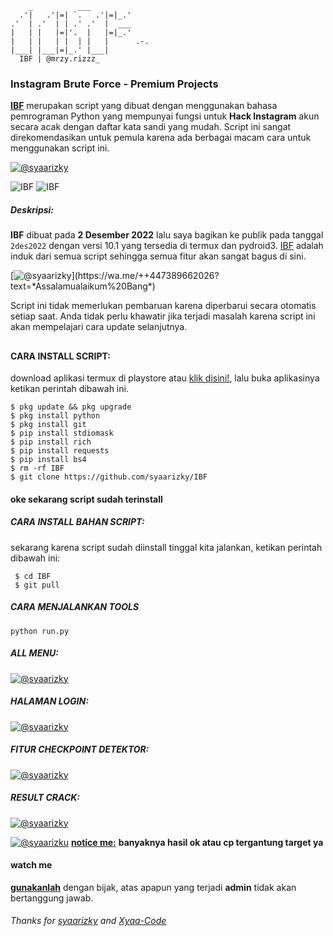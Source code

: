 
```text
    _          ___     
  .'|   .'|=| `.   .'|=|_.'     
.'  | .'  | | .' .'  |  ___     
|   | |   |=|'.  |   |=|_.'     
|   | |   | |  | |   |      .-. 
|___| |___|=|_.' |___|
  IBF | @mrzy.rizzz_

```

### Instagram Brute Force - Premium Projects
**[IBF](https://www.facebook.com/)** merupakan script yang dibuat dengan menggunakan bahasa pemrograman Python yang mempunyai fungsi untuk **Hack Instagram** akun secara acak dengan daftar kata sandi yang mudah. Script ini sangat direkomendasikan untuk pemula karena ada berbagai macam cara untuk menggunakan script ini.


[![@syaarizky](https://github.com/syaarizky/IMG/blob/main/Premium.jpg)](https://wa.me/++447389662026?text=*Assalamualaikum%20Bang*)

<img title="IBF" src="https://img.shields.io/badge/CODENAME%20-IBF-SCRIPT?colorA=black&colorB=darkred&style=for-the-badge"> <img title="IBF" src="https://img.shields.io/badge/VERSION%20-4.0.5-SCRIPT?colorA=black&colorB=darkred&style=for-the-badge"> 

##### Deskripsi:
**IBF** dibuat pada **2 Desember 2022** lalu saya bagikan ke publik pada tanggal ```2des2022``` dengan versi 10.1 yang tersedia di termux dan pydroid3. [IBF](https://github.com) adalah induk dari semua script sehingga semua fitur akan sangat bagus di sini.

[![@syaarizky]([https://github.com/AdityaTwinz/IBF/blob/main/assets/IMG_20231209_130240.jpg](https://github.com/syaarizky/IMG/blob/main/Premium.jpg))](https://wa.me/++447389662026?text=*Assalamualaikum%20Bang*)

Script ini tidak memerlukan pembaruan karena diperbarui secara otomatis setiap saat. Anda tidak perlu khawatir jika terjadi masalah karena script ini akan mempelajari cara update selanjutnya.

##

#### CARA INSTALL SCRIPT:
 download aplikasi termux di playstore atau [klik disini!](https://f-droid.org/repo/com.termux_118.apk), lalu buka aplikasinya ketikan perintah dibawah ini.
 ```
 $ pkg update && pkg upgrade
 $ pkg install python
 $ pkg install git
 $ pip install stdiomask
 $ pip install rich
 $ pip install requests
 $ pip install bs4
 $ rm -rf IBF
 $ git clone https://github.com/syaarizky/IBF
 ```
#### oke sekarang script sudah terinstall
##### CARA INSTALL BAHAN SCRIPT:
 sekarang karena script sudah diinstall tinggal kita jalankan, ketikan perintah dibawah ini:
 ```
  $ cd IBF
  $ git pull
 ```

##### CARA MENJALANKAN TOOLS
```
python run.py
```

##### ALL MENU:
[![@syaarizky](https://github.com/syaarizky/IMG/blob/main/IMG_20240315_153340.jpg)](https://wa.me/+447389662026?text=*Assalamualaikum%20Bang*)

##### HALAMAN LOGIN:
[![@syaarizky](https://github.com/syaarizky/IMG/blob/main/IMG_20240315_153443.jpg)](https://wa.me/+447389662026?text=*Assalamualaikum%20Bang)

##### FITUR CHECKPOINT DETEKTOR:
[![@syaarizky](https://github.com/syaarizky/IMG/blob/main/IMG_20240315_153403.jpg)](https://wa.me/+447389662026?text=*Assalamualaikum%20Bang)

##### RESULT CRACK:
[![@syaarizky](https://github.com/AdityaTwinz/IBF/blob/main/assets/IMG_20231209_152639.jpg)](https://wa.me/+447389662026?text=*Assalamualaikum%20Bang)

[![@syaarizku](https://github.com/AdityaTwinz/IBF/blob/main/assets/IMG_20231209_152619.jpg)](https://wa.me/+447389662026?text=*Assalamualaikum%20Bang)
**[notice me:](https://wa.me/++447389662026?text=*Assalamualaikum%20Bang*)** **banyaknya hasil ok atau cp tergantung target ya**


#### watch me
**[gunakanlah](https://wa.me/++447389662026?text=*Assalamualaikum%20Bang*)** dengan bijak, atas apapun yang terjadi **admin** tidak akan bertanggung jawab.

###### Thanks for [syaarizky](https://github.com/syaarizky) and [Xyaa-Code](https://github.com/Xyaa-Code)
